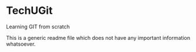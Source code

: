 # TechUGit
Learning GIT from scratch

This is a generic readme file which does not have any important information whatsoever.
